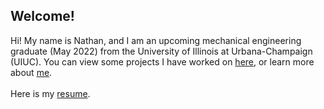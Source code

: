 ## Welcome!
Hi! My name is Nathan, and I am an upcoming mechanical engineering graduate (May 2022) from the University of Illinois at Urbana-Champaign (UIUC). You can view some projects I have worked on [here](/projects), or learn more about [me](/about).
<br> <br>
Here is my <a href="documents/Blank.pdf" target="blank">resume</a>.
